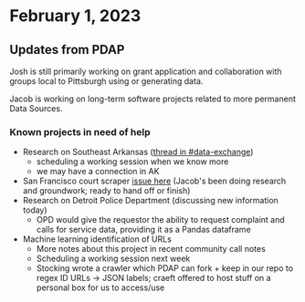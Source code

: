 # February 1, 2023

## Updates from PDAP

Josh is still primarily working on grant application and collaboration with groups local to Pittsburgh using or generating data.

Jacob is working on long-term software projects related to more permanent Data Sources.

### Known projects in need of help

* Research on Southeast Arkansas ([thread in #data-exchange](https://discord.com/channels/828274060034965575/1063264064719044688))
  * scheduling a working session when we know more
  * we may have a connection in AK
* San Francisco court scraper [issue here](https://github.com/biglocalnews/court-scraper/issues/179) (Jacob's been doing research and groundwork; ready to hand off or finish)
* Research on Detroit Police Department (discussing new information today)
  * OPD would give the requestor the ability to request complaint and calls for service data, providing it as a Pandas dataframe
* Machine learning identification of URLs
  * More notes about this project in recent community call notes
  * Scheduling a working session next week
  * Stocking wrote a crawler which PDAP can fork + keep in our repo to regex ID URLs → JSON labels; craeft offered to host stuff on a personal box for us to access/use
